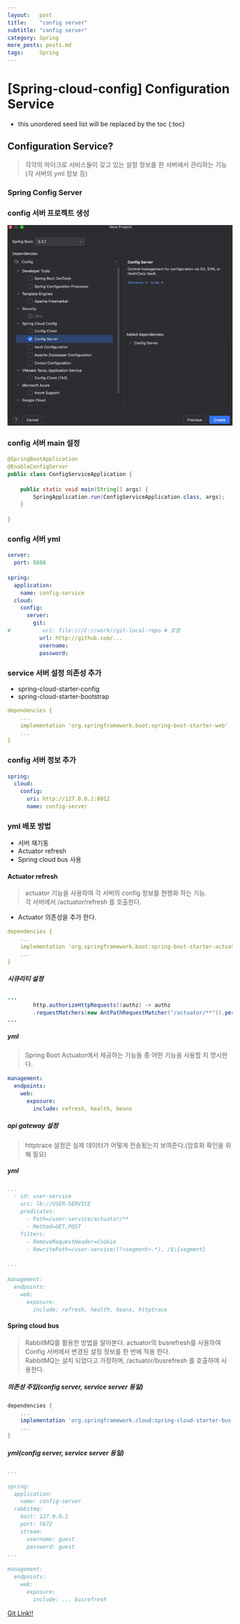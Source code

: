 ```yaml
---
layout:   post
title:    "config server"
subtitle: "config server"
category: Spring
more_posts: posts.md
tags:     Spring
---
```

# [Spring-cloud-config] Configuration Service

<!--more-->
<!-- Table of contents -->
* this unordered seed list will be replaced by the toc
{:toc}

<!-- text -->

## Configuration Service?
> 각각의 마이크로 서비스들이 갖고 있는 설정 정보를 한 서버에서 관리하는 기능(각 서버의 yml 정보 등)

### Spring Config Server

### config 서버 프로젝트 생성
![img.png](img.png)

### config 서버 main 설정

```java
@SpringBootApplication
@EnableConfigServer
public class ConfigServiceApplication {

    public static void main(String[] args) {
        SpringApplication.run(ConfigServiceApplication.class, args);
    }

}
```

### config 서버 yml

```yml
server:
  port: 8888

spring:
  application:
    name: config-service
  cloud:
    config:
      server:
        git: 
#          uri: file:///C://work//git-local-repo # 로컬
          url: http://github.com/...
          username: 
          password: 
```

### service 서버 설정 의존성 추가
- spring-cloud-starter-config
- spring-cloud-starter-bootstrap

```yml
dependencies {
    ...
    implementation 'org.springframework.boot:spring-boot-starter-web'
    ...
}

```

### config 서버 정보 추가 

```yml
spring:
  cloud:
    config:
      uri: http://127.0.0.1:8012
      name: config-server
```

### yml 배포 방법
- 서버 재기동
- Actuator refresh
- Spring cloud bus 사용

#### Actuator refresh
> actuator 기능을 사용하여 각 서버의 config 정보를 현행화 하는 기능.  
> 각 서버에서 /actuator/refresh 를 호출한다.

- Actuator 의존성을 추가 한다.

```yml
dependencies {
    ...
    implementation 'org.springframework.boot:spring-boot-starter-actuator'
    ...
}
```

##### 시큐리티 설정

```java
...
        http.authorizeHttpRequests((authz) -> authz
        .requestMatchers(new AntPathRequestMatcher("/actuator/**")).permitAll()
...
```

##### yml
> Spring Boot Actuator에서 제공하는 기능들 중 어떤 기능을 사용할 지 명시한다.

```yml
management:
  endpoints:
    web:
      exposure:
        include: refresh, health, beans
```

##### api gateway 설정
> httptrace 설정은 실제 데이터가 어떻게 전송됬는지 보여준다.(암호화 확인을 위해 필요)

##### yml

```yml
...
  - id: user-service
    uri: lb://USER-SERVICE
    predicates:
      - Path=/user-service/actuator/**
      - Method=GET,POST
    filters:
      - RemoveRequestHeader=Cookie
      - RewritePath=/user-service/(?<segment>.*), /$\{segment}

...

management:
  endpoints:
    web:
      exposure:
        include: refresh, health, beans, httptrace
```

#### Spring cloud bus
> RabbitMQ를 활용한 방법을 알아본다. actuator의 busrefresh를 사용하여 Config 서버에서 변경된 설정 정보를 한 번에 적용 한다.  
> RabbitMQ는 설치 되었다고 가정하며, /actuator/busrefresh 를 호출하여 사용한다.

##### 의존성 주입(config server, service server 동일)

```gradle
dependencies {
	...
    implementation 'org.springframework.cloud:spring-cloud-starter-bus-amqp'
    ...
}
```

##### yml(config server, service server 동일)

```yml
...

spring:
  application:
    name: config-server
  rabbitmq:
    host: 127.0.0.1
    port: 5672
    stream:
      username: guest
      password: guest
...
  
management:
  endpoints:
    web:
      exposure:
        include: ... busrefresh
```

[Git Link!!](https://github.com/dadaok/toy-msa/tree/springboot3.2/)